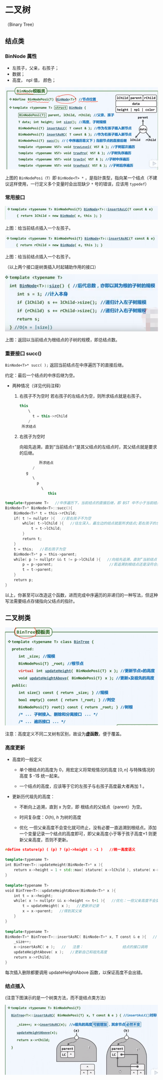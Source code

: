 # 二叉树

（Binary Tree）

## 结点类

### BinNode 属性

- 左孩子，父亲，右孩子；
- 数据；
- 高度， npl 值， 颜色；

![image-20220305082433746](images/二叉树/image-20220305082433746.png)

上图的 `BinNodePosi（T）`即 `BinNode<T> *` ，是指针类型，指向某一个结点（不建议这样使用，一行定义多个变量时会出现缺少 `*` 号的错误，应该用 `typedef`）

### 常用接口

![image-20220305082706492](images/二叉树/image-20220305082706492.png)

上图：给当前结点插入一个左孩子。

![image-20220305082734560](images/二叉树/image-20220305082734560.png)

上图：给当前结点插入一个右孩子。

（以上两个接口是树类插入时起辅助作用的接口）

![image-20220305082802960](images/二叉树/image-20220305082802960.png)

上图：返回以当前结点为根结点的子树的规模，即总结点数。

### 重要接口 succ()

`BinNode<T>* succ( );`   返回当前结点在中序遍历下的直接后继。

约定：最后一个结点的中序后继为空。

- 两种情况（详见代码注释）
	1. 右孩子不为空时
		若右孩子的左结点为空，则所求结点就是右孩子。
		
		```c++
		this
		    \  
		      t = this->rChild
		    /
		 所求结点
		```
		
	1. 右孩子为空时
		
		向祖先追溯，直到“当前结点`t`”是其父结点的左结点时，其父结点就是要求的后继。
		
		```c++
		         所求结点
		      /
		   g
		      \
		        p
		          \
		             this
		```

```c++
template<typename T>   //中序遍历下，当前结点的直接后继，即 BST 中不小于当前结点的最小结点。约定：最后一个结点的中序后继为空
BinNode<T>* BinNode<T>::succ(){
    BinNode<T>* t = this->rChild;
    if( t != nullptr ){   //若右孩子不为空
        while( t->lChild ){   //往左深入，最左边的结点就是所求结点;若右孩子的左结点为空，则所求结点就是右孩子
            t = t->lChild;
        }
        return t;
    }
    t = this;   //若右孩子为空
    BinNode<T>* p = this->parent;
    while( p != nullptr && t != p->lChild ){   //向祖先追溯，直到“当前结点（t）”是其父结点的左结点时，其父结点就是要求的后继
        p = p->parent;                          //若追溯到根结点还是没符合要求，即 p 为空时，代表当前结点为中序遍历的最后一个结点
        t = t->parent;
    }
    return p;
}
```

以上，你甚至可以改造这个函数，进而完成中序遍历的非递归的一种写法，但这种写法需要结点存储指向父结点的指针。

## 二叉树类

![image-20220305083901096](images/二叉树/image-20220305083901096.png)

注意：高度定义不同二叉树有区别，故设为**虚函数**，便于覆盖。

### 高度更新

- 高度的一般定义

	- 单个根结点的高度为 $0$，用宏定义将常规情况的高度 $[0,n]$ 与特殊情况的高度 $ -1$ 统一起来。

	- 一个结点的高度，应该等于它的左孩子与右孩子高度最大者再加 $1$ 。

- 更新历代祖先的高度：

	- 不断向上追溯，直到 x 为空，即 根结点的父结点（parent）为空。

	- 时间复杂度：$O( h )$, $h$ 为树的高度

	- 优化
		一但父亲高度不会变化就可终止，没有必要一直追溯到根结点。添加一个变量记录一个结点的高度即可，即父亲高度小于等于孩子高度$+1$ 则更新父亲高度，否则不更新。

```c++
#define stature(p) ( (p) ? (p)->height : -1 )   //统一高度语义

template<typename T>
int BinTree<T>::updateHeight(BinNode<T>* x ){
    return x->height = 1 + std::max( stature( x->lChild ), stature( x->rChild ) );
}

template<typename T>
void BinTree<T>::updateHeightAbove(BinNode<T>* x ){
    int t = x->height;
    while( x != nullptr && x->height <= t+1 ){   //优化：一但父亲高度不会变化就可终止，没有必要一直追溯到根结点
        t = updateHeight( x );   //更新并记录
        x = x->parent;   //得到其父亲
    }
}

template<typename T>
BinNode<T>* BinTree<T>::insertAsRC( BinNode<T>* x, T const & e ){   // insertAsLC 与其对称
    _size++;
    x->insertAsRC( e );   //   注意：                  结点的接口调用
    updateHeightAbove( x );   //更新自己和祖先高度
    return x->rChild;
}
```

每次插入删除都要调用 updateHeightAbove 函数，以保证高度不会出错。

### 结点插入

(注意下图演示的是一个树类方法，而不是结点类方法)

![image-20220305084741731](images/二叉树/image-20220305084741731.png)

